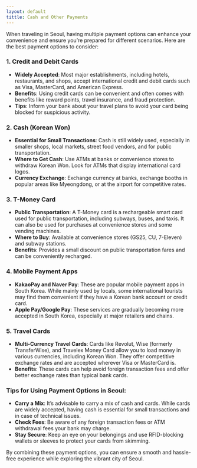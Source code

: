 ```yaml
---
layout: default
tittle: Cash and Other Payments
---
```

When traveling in Seoul, having multiple payment options can enhance your convenience and ensure you’re prepared for different scenarios. Here are the best payment options to consider:

### 1. **Credit and Debit Cards**
- **Widely Accepted**: Most major establishments, including hotels, restaurants, and shops, accept international credit and debit cards such as Visa, MasterCard, and American Express.
- **Benefits**: Using credit cards can be convenient and often comes with benefits like reward points, travel insurance, and fraud protection.
- **Tips**: Inform your bank about your travel plans to avoid your card being blocked for suspicious activity.

### 2. **Cash (Korean Won)**
- **Essential for Small Transactions**: Cash is still widely used, especially in smaller shops, local markets, street food vendors, and for public transportation.
- **Where to Get Cash**: Use ATMs at banks or convenience stores to withdraw Korean Won. Look for ATMs that display international card logos.
- **Currency Exchange**: Exchange currency at banks, exchange booths in popular areas like Myeongdong, or at the airport for competitive rates.

### 3. **T-Money Card**
- **Public Transportation**: A T-Money card is a rechargeable smart card used for public transportation, including subways, buses, and taxis. It can also be used for purchases at convenience stores and some vending machines.
- **Where to Buy**: Available at convenience stores (GS25, CU, 7-Eleven) and subway stations.
- **Benefits**: Provides a small discount on public transportation fares and can be conveniently recharged.

### 4. **Mobile Payment Apps**
- **KakaoPay and Naver Pay**: These are popular mobile payment apps in South Korea. While mainly used by locals, some international tourists may find them convenient if they have a Korean bank account or credit card.
- **Apple Pay/Google Pay**: These services are gradually becoming more accepted in South Korea, especially at major retailers and chains.

### 5. **Travel Cards**
- **Multi-Currency Travel Cards**: Cards like Revolut, Wise (formerly TransferWise), and Travelex Money Card allow you to load money in various currencies, including Korean Won. They offer competitive exchange rates and are accepted wherever Visa or MasterCard is.
- **Benefits**: These cards can help avoid foreign transaction fees and offer better exchange rates than typical bank cards.

### Tips for Using Payment Options in Seoul:
- **Carry a Mix**: It’s advisable to carry a mix of cash and cards. While cards are widely accepted, having cash is essential for small transactions and in case of technical issues.
- **Check Fees**: Be aware of any foreign transaction fees or ATM withdrawal fees your bank may charge.
- **Stay Secure**: Keep an eye on your belongings and use RFID-blocking wallets or sleeves to protect your cards from skimming.

By combining these payment options, you can ensure a smooth and hassle-free experience while exploring the vibrant city of Seoul.
